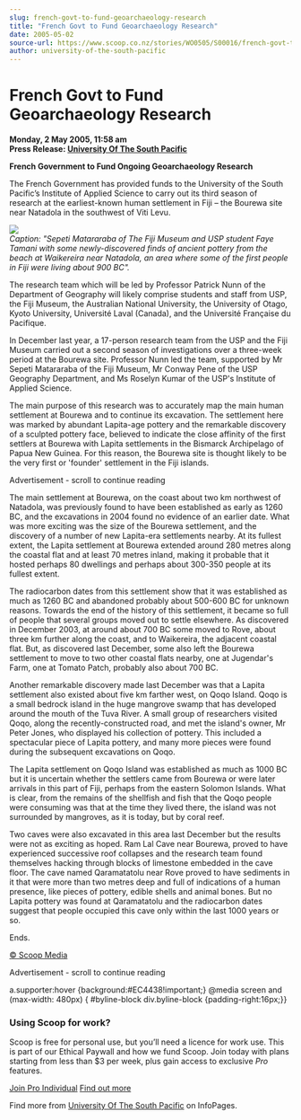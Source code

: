 ```yaml
---
slug: french-govt-to-fund-geoarchaeology-research
title: "French Govt to Fund Geoarchaeology Research"
date: 2005-05-02
source-url: https://www.scoop.co.nz/stories/WO0505/S00016/french-govt-to-fund-geoarchaeology-research.htm
author: university-of-the-south-pacific
---
```

French Govt to Fund Geoarchaeology Research
===========================================

**Monday, 2 May 2005, 11:58 am**  
**Press Release: [University Of The South Pacific](https://info.scoop.co.nz/University_Of_The_South_Pacific)**

  

**French Government to Fund Ongoing Geoarchaeology Research**

The French Government has provided funds to the University of the South Pacific’s Institute of Applied Science to carry out its third season of research at the earliest-known human settlement in Fiji – the Bourewa site near Natadola in the southwest of Viti Levu.

![](http://img.scoop.co.nz/stories/images/0505/79bee9ec89022d7a18ac.jpeg)  
_Caption: "Sepeti Matararaba of The Fiji Museum and USP student Faye Tamani with some newly-discovered finds of ancient pottery from the beach at Waikereira near Natadola, an area where some of the first people in Fiji were living about 900 BC"._

The research team which will be led by Professor Patrick Nunn of the Department of Geography will likely comprise students and staff from USP, the Fiji Museum, the Australian National University, the University of Otago, Kyoto University, Université Laval (Canada), and the Université Française du Pacifique.

In December last year, a 17-person research team from the USP and the Fiji Museum carried out a second season of investigations over a three-week period at the Bourewa site. Professor Nunn led the team, supported by Mr Sepeti Matararaba of the Fiji Museum, Mr Conway Pene of the USP Geography Department, and Ms Roselyn Kumar of the USP's Institute of Applied Science.

The main purpose of this research was to accurately map the main human settlement at Bourewa and to continue its excavation. The settlement here was marked by abundant Lapita-age pottery and the remarkable discovery of a sculpted pottery face, believed to indicate the close affinity of the first settlers at Bourewa with Lapita settlements in the Bismarck Archipelago of Papua New Guinea. For this reason, the Bourewa site is thought likely to be the very first or 'founder' settlement in the Fiji islands.

Advertisement - scroll to continue reading





The main settlement at Bourewa, on the coast about two km northwest of Natadola, was previously found to have been established as early as 1260 BC, and the excavations in 2004 found no evidence of an earlier date. What was more exciting was the size of the Bourewa settlement, and the discovery of a number of new Lapita-era settlements nearby. At its fullest extent, the Lapita settlement at Bourewa extended around 280 metres along the coastal flat and at least 70 metres inland, making it probable that it hosted perhaps 80 dwellings and perhaps about 300-350 people at its fullest extent.

The radiocarbon dates from this settlement show that it was established as much as 1260 BC and abandoned probably about 500-600 BC for unknown reasons. Towards the end of the history of this settlement, it became so full of people that several groups moved out to settle elsewhere. As discovered in December 2003, at around about 700 BC some moved to Rove, about three km further along the coast, and to Waikereira, the adjacent coastal flat. But, as discovered last December, some also left the Bourewa settlement to move to two other coastal flats nearby, one at Jugendar's Farm, one at Tomato Patch, probably also about 700 BC.

Another remarkable discovery made last December was that a Lapita settlement also existed about five km farther west, on Qoqo Island. Qoqo is a small bedrock island in the huge mangrove swamp that has developed around the mouth of the Tuva River. A small group of researchers visited Qoqo, along the recently-constructed road, and met the island's owner, Mr Peter Jones, who displayed his collection of pottery. This included a spectacular piece of Lapita pottery, and many more pieces were found during the subsequent excavations on Qoqo.

The Lapita settlement on Qoqo Island was established as much as 1000 BC but it is uncertain whether the settlers came from Bourewa or were later arrivals in this part of Fiji, perhaps from the eastern Solomon Islands. What is clear, from the remains of the shellfish and fish that the Qoqo people were consuming was that at the time they lived there, the island was not surrounded by mangroves, as it is today, but by coral reef.

Two caves were also excavated in this area last December but the results were not as exciting as hoped. Ram Lal Cave near Bourewa, proved to have experienced successive roof collapses and the research team found themselves hacking through blocks of limestone embedded in the cave floor. The cave named Qaramatatolu near Rove proved to have sediments in it that were more than two metres deep and full of indications of a human presence, like pieces of pottery, edible shells and animal bones. But no Lapita pottery was found at Qaramatatolu and the radiocarbon dates suggest that people occupied this cave only within the last 1000 years or so.

Ends.

  

[© Scoop Media](http://www.scoop.co.nz/about/terms.html)  

Advertisement - scroll to continue reading



a.supporter:hover {background:#EC4438!important;} @media screen and (max-width: 480px) { #byline-block div.byline-block {padding-right:16px;}}

### Using Scoop for work?

Scoop is free for personal use, but you’ll need a licence for work use. This is part of our Ethical Paywall and how we fund Scoop. Join today with plans starting from less than $3 per week, plus gain access to exclusive _Pro_ features.  
  
[Join Pro Individual](https://pro.scoop.co.nz/Individual/?from=ProIn24) [Find out more](https://pro.scoop.co.nz/using-scoop-for-work/?from=ProIn24)

Find more from [University Of The South Pacific](https://info.scoop.co.nz/University_Of_The_South_Pacific) on InfoPages.